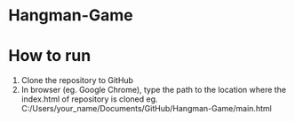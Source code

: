 # Hangman-Game
# How to run
1) Clone the repository to GitHub
2) In browser (eg. Google Chrome), type the path to the location where the index.html of repository is cloned 
eg. C:/Users/your_name/Documents/GitHub/Hangman-Game/main.html
